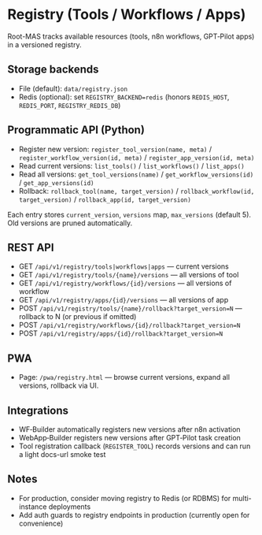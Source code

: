 # Registry (Tools / Workflows / Apps)

Root-MAS tracks available resources (tools, n8n workflows, GPT‑Pilot apps) in a versioned registry.

## Storage backends
- File (default): `data/registry.json`
- Redis (optional): set `REGISTRY_BACKEND=redis` (honors `REDIS_HOST`, `REDIS_PORT`, `REGISTRY_REDIS_DB`)

## Programmatic API (Python)
- Register new version: `register_tool_version(name, meta)` / `register_workflow_version(id, meta)` / `register_app_version(id, meta)`
- Read current versions: `list_tools()` / `list_workflows()` / `list_apps()`
- Read all versions: `get_tool_versions(name)` / `get_workflow_versions(id)` / `get_app_versions(id)`
- Rollback: `rollback_tool(name, target_version)` / `rollback_workflow(id, target_version)` / `rollback_app(id, target_version)`

Each entry stores `current_version`, `versions` map, `max_versions` (default 5). Old versions are pruned automatically.

## REST API
- GET `/api/v1/registry/tools|workflows|apps` — current versions
- GET `/api/v1/registry/tools/{name}/versions` — all versions of tool
- GET `/api/v1/registry/workflows/{id}/versions` — all versions of workflow
- GET `/api/v1/registry/apps/{id}/versions` — all versions of app
- POST `/api/v1/registry/tools/{name}/rollback?target_version=N` — rollback to N (or previous if omitted)
- POST `/api/v1/registry/workflows/{id}/rollback?target_version=N`
- POST `/api/v1/registry/apps/{id}/rollback?target_version=N`

## PWA
- Page: `/pwa/registry.html` — browse current versions, expand all versions, rollback via UI.

## Integrations
- WF‑Builder automatically registers new versions after n8n activation
- WebApp‑Builder registers new versions after GPT‑Pilot task creation
- Tool registration callback (`REGISTER_TOOL`) records versions and can run a light docs-url smoke test

## Notes
- For production, consider moving registry to Redis (or RDBMS) for multi-instance deployments
- Add auth guards to registry endpoints in production (currently open for convenience)